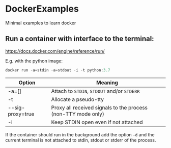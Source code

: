 # DockerExamples
Minimal examples to learn docker

## Run a container with interface to the terminal:
https://docs.docker.com/engine/reference/run/

E.g. with the python image:
```python
docker run -a=stdin -a=stdout -i -t python:3.7
```
Option              | Meaning
--------------------| ------------------------
-a=[]               | Attach to `STDIN`, `STDOUT` and/or `STDERR`
-t                  | Allocate a pseudo-tty
--sig-proxy=true    | Proxy all received signals to the process (non-TTY mode only)
-i                  | Keep STDIN open even if not attached

If the container should run in the background add the option `-d` and the current terminal is not attached to stdin, stdout or stderr of the process.
